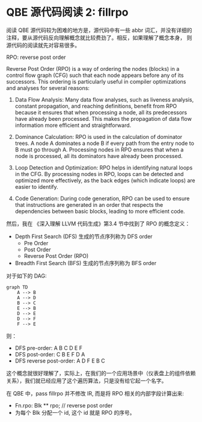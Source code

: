 # QBE 源代码阅读 2: fillrpo

阅读 QBE 源代码较为困难的地方是，源代码中有一些 abbr 词汇，并没有详细的注释，要从源代码反向理解概念就比较费劲了。相反，如果理解了概念本身，
则源代码的阅读就先对容易很多。

RPO: reverse post order

Reverse Post Order (RPO) is a way of ordering the nodes (blocks) in a control flow graph (CFG) such that each node
appears before any of its successors. This ordering is particularly useful in compiler optimizations and analyses for several reasons:

1. Data Flow Analysis: Many data flow analyses, such as liveness analysis, constant propagation, and reaching definitions,
   benefit from RPO because it ensures that when processing a node, all its predecessors have already been processed.
   This makes the propagation of data flow information more efficient and straightforward.

2. Dominance Calculation: RPO is used in the calculation of dominator trees. A node A dominates a node B if every path
   from the entry node to B must go through A. Processing nodes in RPO ensures that when a node is processed,
   all its dominators have already been processed.

3. Loop Detection and Optimization: RPO helps in identifying natural loops in the CFG. By processing nodes in RPO,
   loops can be detected and optimized more effectively, as the back edges (which indicate loops) are easier to identify.

4. Code Generation: During code generation, RPO can be used to ensure that instructions are generated in an order that
   respects the dependencies between basic blocks, leading to more efficient code.

然后，我在 《深入理解 LLVM 代码生成》第3.4 节中找到了 RPO 的概念定义：
- Depth First Search (DFS) 生成的节点序列称为 DFS order
  - Pre Order 
  - Post Order
  - Reverse Post Order (RPO)
- Breadth First Search (BFS) 生成的节点序列称为 BFS order

对于如下的 DAG:

```mermaid
graph TD
    A --> B
    A --> D
    B --> C
    E --> B
    D --> E
    D --> F
    F --> E
```

则：
- DFS pre-order: A B C D E F
- DFS post-order: C B E F D A
- DFS reverse post-order: A D F E B C

这个概念就很好理解了，实际上，在我们的一个应用场景中（仪表盘上的组件依赖关系），我们就已经应用了这个遍历算法，只是没有给它起一个名字。

在 QBE 中，pass fillrpo 并不修改 IR, 而是将 RPO 相关的内部字段计算出来:
- Fn.rpo: Blk ** rpo; // reverse post order
- 为每个 Blk 分配一个 id, 这个 id 就是 RPO 的序号。